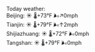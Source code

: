 Today weather:  
Beijing: ☀️ 🌡️+73°F 🌬️↗0mph  
Tianjin: ☀️ 🌡️+79°F 🌬️↑2mph  
Shijiazhuang: ☀️ 🌡️+72°F 🌬️0mph  
Tangshan: ☀️ 🌡️+79°F 🌬️0mph  
